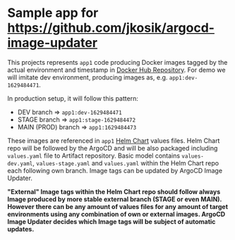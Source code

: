 # Sample app for https://github.com/jkosik/argocd-image-updater

This projects represents `app1` code producing Docker images tagged by the actual environment and timestamp in [Docker Hub Repository](https://hub.docker.com/repository/docker/jkosik/app1).
For demo we will imitate dev environment, producing images as, e.g. `app1:dev-1629484471`.

In production setup, it will follow this pattern:
- DEV branch => `app1:dev-1629484471`
- STAGE branch => `app1:stage-1629484472`
- MAIN (PROD) branch => `app1:1629484473`

These images are referenced in `app1` [Helm Chart](https://github.com/jkosik/app1) values files. Helm Chart repo will be followed by the ArgoCD and will be also packaged including `values.yaml` file to Artifact repository.
Basic model contains `values-dev.yaml`, `values-stage.yaml` and `values.yaml` within the Helm Chart repo each following own branch. Image tags can be updated by ArgoCD Image Updater.

**"External" Image tags within the Helm Chart repo should follow always Image produced by more stable external branch (STAGE or even MAIN). However there can be any amount of values files for any amount of target environments using any combination of own or external images. ArgoCD Image Updater decides which Image tags will be subject of automatic updates.**
